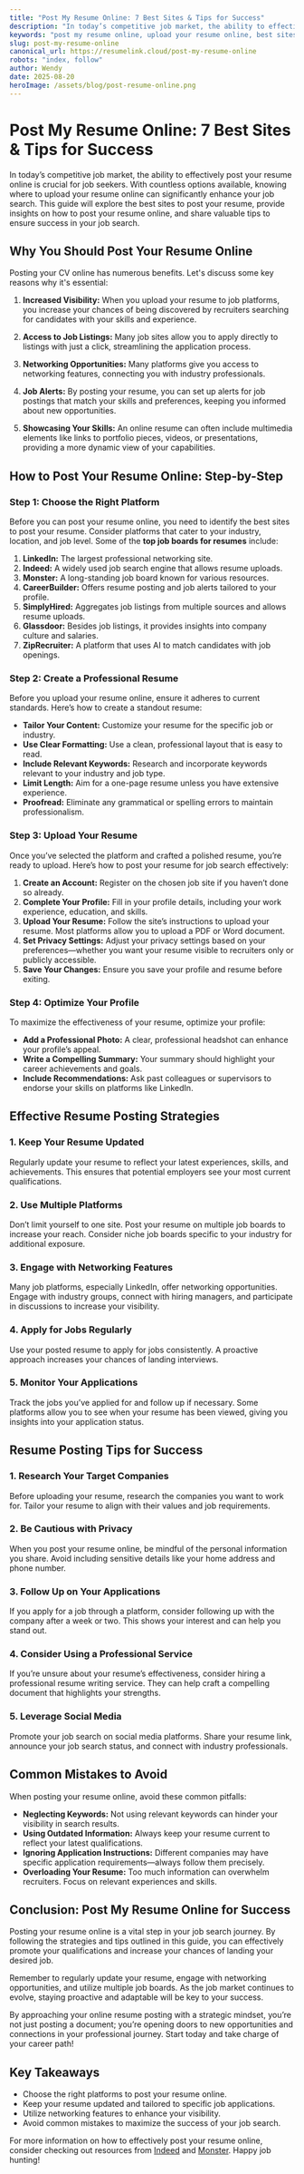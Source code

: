 ```yaml
---
title: "Post My Resume Online: 7 Best Sites & Tips for Success"
description: "In today’s competitive job market, the ability to effectively post your resume online is crucial for job seekers."
keywords: "post my resume online, upload your resume online, best sites to post resume, how to post my resume online, post resume for job search"
slug: post-my-resume-online
canonical_url: https://resumelink.cloud/post-my-resume-online
robots: "index, follow"
author: Wendy
date: 2025-08-20
heroImage: /assets/blog/post-resume-online.png
---
```


# Post My Resume Online: 7 Best Sites & Tips for Success

In today’s competitive job market, the ability to effectively post your resume online is crucial for job seekers. With countless options available, knowing where to upload your resume online can significantly enhance your job search. This guide will explore the best sites to post your resume, provide insights on how to post your resume online, and share valuable tips to ensure success in your job search.

## Why You Should Post Your Resume Online

Posting your CV online has numerous benefits. Let's discuss some key reasons why it's essential:

1. **Increased Visibility:** When you upload your resume to job platforms, you increase your chances of being discovered by recruiters searching for candidates with your skills and experience.
   
2. **Access to Job Listings:** Many job sites allow you to apply directly to listings with just a click, streamlining the application process.

3. **Networking Opportunities:** Many platforms give you access to networking features, connecting you with industry professionals.

4. **Job Alerts:** By posting your resume, you can set up alerts for job postings that match your skills and preferences, keeping you informed about new opportunities.

5. **Showcasing Your Skills:** An online resume can often include multimedia elements like links to portfolio pieces, videos, or presentations, providing a more dynamic view of your capabilities.

## How to Post Your Resume Online: Step-by-Step

### Step 1: Choose the Right Platform

Before you can post your resume online, you need to identify the best sites to post your resume. Consider platforms that cater to your industry, location, and job level. Some of the **top job boards for resumes** include:

1. **LinkedIn:** The largest professional networking site.
2. **Indeed:** A widely used job search engine that allows resume uploads.
3. **Monster:** A long-standing job board known for various resources.
4. **CareerBuilder:** Offers resume posting and job alerts tailored to your profile.
5. **SimplyHired:** Aggregates job listings from multiple sources and allows resume uploads.
6. **Glassdoor:** Besides job listings, it provides insights into company culture and salaries.
7. **ZipRecruiter:** A platform that uses AI to match candidates with job openings.

### Step 2: Create a Professional Resume

Before you upload your resume online, ensure it adheres to current standards. Here’s how to create a standout resume:

- **Tailor Your Content:** Customize your resume for the specific job or industry.
- **Use Clear Formatting:** Use a clean, professional layout that is easy to read.
- **Include Relevant Keywords:** Research and incorporate keywords relevant to your industry and job type.
- **Limit Length:** Aim for a one-page resume unless you have extensive experience.
- **Proofread:** Eliminate any grammatical or spelling errors to maintain professionalism.

### Step 3: Upload Your Resume

Once you’ve selected the platform and crafted a polished resume, you’re ready to upload. Here’s how to post your resume for job search effectively:

1. **Create an Account:** Register on the chosen job site if you haven’t done so already.
2. **Complete Your Profile:** Fill in your profile details, including your work experience, education, and skills.
3. **Upload Your Resume:** Follow the site’s instructions to upload your resume. Most platforms allow you to upload a PDF or Word document.
4. **Set Privacy Settings:** Adjust your privacy settings based on your preferences—whether you want your resume visible to recruiters only or publicly accessible.
5. **Save Your Changes:** Ensure you save your profile and resume before exiting.

### Step 4: Optimize Your Profile

To maximize the effectiveness of your resume, optimize your profile:

- **Add a Professional Photo:** A clear, professional headshot can enhance your profile’s appeal.
- **Write a Compelling Summary:** Your summary should highlight your career achievements and goals.
- **Include Recommendations:** Ask past colleagues or supervisors to endorse your skills on platforms like LinkedIn.

## Effective Resume Posting Strategies

### 1. Keep Your Resume Updated

Regularly update your resume to reflect your latest experiences, skills, and achievements. This ensures that potential employers see your most current qualifications.

### 2. Use Multiple Platforms

Don’t limit yourself to one site. Post your resume on multiple job boards to increase your reach. Consider niche job boards specific to your industry for additional exposure.

### 3. Engage with Networking Features

Many job platforms, especially LinkedIn, offer networking opportunities. Engage with industry groups, connect with hiring managers, and participate in discussions to increase your visibility.

### 4. Apply for Jobs Regularly

Use your posted resume to apply for jobs consistently. A proactive approach increases your chances of landing interviews.

### 5. Monitor Your Applications

Track the jobs you’ve applied for and follow up if necessary. Some platforms allow you to see when your resume has been viewed, giving you insights into your application status.

## Resume Posting Tips for Success

### 1. Research Your Target Companies

Before uploading your resume, research the companies you want to work for. Tailor your resume to align with their values and job requirements.

### 2. Be Cautious with Privacy

When you post your resume online, be mindful of the personal information you share. Avoid including sensitive details like your home address and phone number.

### 3. Follow Up on Your Applications

If you apply for a job through a platform, consider following up with the company after a week or two. This shows your interest and can help you stand out.

### 4. Consider Using a Professional Service

If you’re unsure about your resume’s effectiveness, consider hiring a professional resume writing service. They can help craft a compelling document that highlights your strengths.

### 5. Leverage Social Media

Promote your job search on social media platforms. Share your resume link, announce your job search status, and connect with industry professionals.

## Common Mistakes to Avoid

When posting your resume online, avoid these common pitfalls:

- **Neglecting Keywords:** Not using relevant keywords can hinder your visibility in search results.
- **Using Outdated Information:** Always keep your resume current to reflect your latest qualifications.
- **Ignoring Application Instructions:** Different companies may have specific application requirements—always follow them precisely.
- **Overloading Your Resume:** Too much information can overwhelm recruiters. Focus on relevant experiences and skills.

## Conclusion: Post My Resume Online for Success

Posting your resume online is a vital step in your job search journey. By following the strategies and tips outlined in this guide, you can effectively promote your qualifications and increase your chances of landing your desired job. 

Remember to regularly update your resume, engage with networking opportunities, and utilize multiple job boards. As the job market continues to evolve, staying proactive and adaptable will be key to your success.

By approaching your online resume posting with a strategic mindset, you’re not just posting a document; you’re opening doors to new opportunities and connections in your professional journey. Start today and take charge of your career path! 

## Key Takeaways

- Choose the right platforms to post your resume online.
- Keep your resume updated and tailored to specific job applications.
- Utilize networking features to enhance your visibility.
- Avoid common mistakes to maximize the success of your job search.

For more information on how to effectively post your resume online, consider checking out resources from [Indeed](https://www.indeed.com/career-advice/resumes-cover-letters/post-resume-online) and [Monster](https://www.monster.com/upload-resume/). Happy job hunting!